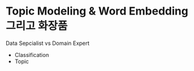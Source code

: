 # Topic Modeling & Word Embedding 그리고 화장품

Data Sepcialist vs Domain Expert

- Classification
- Topic

